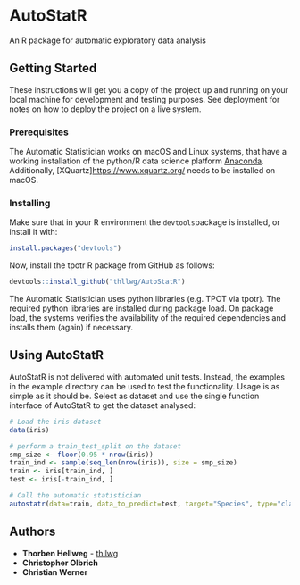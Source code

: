 # AutoStatR
An R package for automatic exploratory data analysis

## Getting Started

These instructions will get you a copy of the project up and running on your local machine for development and testing purposes. See deployment for notes on how to deploy the project on a live system.

### Prerequisites

The Automatic Statistician works on macOS and Linux systems, that have a working installation of the python/R data science platform [Anaconda](https://www.anaconda.com/distribution/). Additionally, [XQuartz]https://www.xquartz.org/ needs to be installed on macOS.

### Installing

Make sure that in your R environment the `devtools`package is installed, or install it with:
```r
install.packages("devtools")
```
Now, install the tpotr R package from GitHub as follows:
```r
devtools::install_github("thllwg/AutoStatR")
```
The Automatic Statistician uses python libraries (e.g. TPOT via tpotr). The required python libraries are installed during package load. On package load, the systems verifies the availability of the required dependencies and installs them (again) if necessary.

## Using AutoStatR

AutoStatR is not delivered with automated unit tests. Instead, the examples in the example directory can be used to test the functionality. 
Usage is as simple as it should be. Select as dataset and use the single function interface of AutoStatR to get the dataset analysed:
```r
# Load the iris dataset
data(iris)

# perform a train_test_split on the dataset
smp_size <- floor(0.95 * nrow(iris))
train_ind <- sample(seq_len(nrow(iris)), size = smp_size)
train <- iris[train_ind, ]
test <- iris[-train_ind, ]

# Call the automatic statistician 
autostatr(data=train, data_to_predict=test, target="Species", type="classif", title="Iris")
```

## Authors

* **Thorben Hellweg** - [thllwg](https://github.com/thllwg)
* **Christopher Olbrich**  
* **Christian Werner** 

